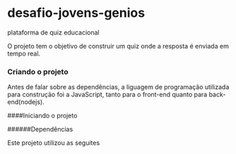# desafio-jovens-genios
plataforma de quiz educacional

O projeto tem o objetivo de construir um quiz onde a resposta é enviada em tempo real.

### Criando o projeto

Antes de falar sobre as dependências, a liguagem de programação utilizada para construção foi a JavaScript, tanto para o front-end quanto para back-end(nodejs). 

####Iniciando o projeto 

######Dependências

Este projeto utilizou as seguites 
  
  
